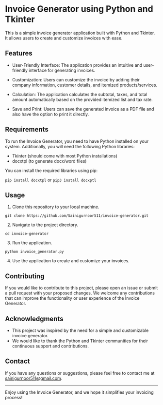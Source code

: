 Invoice Generator using Python and Tkinter
==========================================

This is a simple invoice generator application built with Python and Tkinter. It allows users to create and customize invoices with ease.

Features
--------

-   User-Friendly Interface: The application provides an intuitive and user-friendly interface for generating invoices.

-   Customization: Users can customize the invoice by adding their company information, customer details, and itemized products/services.

-   Calculation: The application calculates the subtotal, taxes, and total amount automatically based on the provided itemized list and tax rate.

-   Save and Print: Users can save the generated invoice as a PDF file and also have the option to print it directly.

Requirements
------------

To run the Invoice Generator, you need to have Python installed on your system. Additionally, you will need the following Python libraries:

-   Tkinter (should come with most Python installations)
-   docxtpl (to generate docx/word files)

You can install the required libraries using pip:

`pip install docxtpl` or `pip3 install docxptl`

Usage
-----

1.  Clone this repository to your local machine.

`git clone https://github.com/Sainigurnoor511/invoice-generator.git`

2.  Navigate to the project directory.

`cd invoice-generator`

3.  Run the application.

`python invoice_generator.py`

4.  Use the application to create and customize your invoices.

<!-- Screenshots
-----------

![Invoice Generator Screenshot](https://chat.openai.com/c/screenshots/screenshot.png) -->

Contributing
------------

If you would like to contribute to this project, please open an issue or submit a pull request with your proposed changes. We welcome any contributions that can improve the functionality or user experience of the Invoice Generator.

Acknowledgments
---------------

-   This project was inspired by the need for a simple and customizable invoice generator.
-   We would like to thank the Python and Tkinter communities for their continuous support and contributions.

Contact
-------

If you have any questions or suggestions, please feel free to contact me at <sainigurnoor511@gmail.com>.

* * * * *

Enjoy using the Invoice Generator, and we hope it simplifies your invoicing process!

